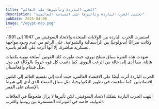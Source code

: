 ```yaml
---
title: "الحرب الباردة وتأثيرها على العالم"
description: "تحليل الحرب الباردة وتأثيرها على السياسة العالمية"
pubDate: 2025-04-08
image: "/egypt-map.png"
---
```


استمرت الحرب الباردة بين الولايات المتحدة والاتحاد السوفيتي من 1947 إلى 1991، وكانت صراعًا أيديولوجيًا بين الرأسمالية والشيوعية. على الرغم من عدم وجود مواجهة عسكرية مباشرة، إلا أنها أثرت على العالم بأسره.

شهدت هذه الفترة سباق تسلح نووي، حيث طورت كلتا القوتين أسلحة نووية بكميات هائلة، مما أدى إلى حالة من الرعب النووي. كما دعمت كل قوة حروبًا بالوكالة في دول مثل فيتنام وأفغانستان.

الحرب الباردة أثرت أيضًا على الاقتصاد العالمي، حيث أدت إلى تقسيم العالم إلى كتلتين اقتصاديتين. كما ساهمت في تطوير التكنولوجيا، مثل سباق الفضاء الذي أدى إلى هبوط الإنسان على القمر.

انتهت الحرب الباردة بتفكك الاتحاد السوفيتي، لكن تأثيرها لا يزال ملحوظًا في العلاقات الدولية، خاصة في التوترات المستمرة بين روسيا والغرب.
